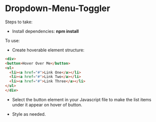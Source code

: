 # Dropdown-Menu-Toggler

Steps to take:

- Install dependencies: **npm install**

To use:

- Create hoverable element structure:

```html
<div>
<button>Hover Over Me</button>
<ul>
  <li><a href="#">Link One</a></li>
  <li><a href="#">Link Two</a></li>
  <li><a href="#">Link Three</a></li>
</ul>
</div>
```

- Select the button element in your Javascript file to make the list items under it appear on hover of button.
  
- Style as needed.
